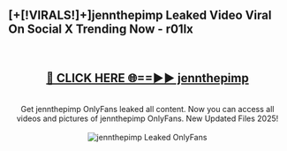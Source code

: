 <h2>[+[!VIRALS!]+]jennthepimp Leaked Video Viral On Social X Trending Now - r01lx</h2>
<br>
<div align="center">
<h2><a href="https://libra.edu.pl?jennthepimp" rel="nofollow">🔴 CLICK HERE 🌐==►► jennthepimp</a></h2>
<br>
Get jennthepimp OnlyFans leaked all content. Now you can access all videos and pictures of jennthepimp OnlyFans. New Updated Files 2025!
<br>
<br>
<a href="https://libra.edu.pl?jennthepimp" rel="nofollow" data-target="animated-image.originalLink"><img src="https://i.ibb.co.com/WyWwxjT/player-gif2.gif" alt="jennthepimp Leaked OnlyFans" style="max-width: 100%; display: inline-block;" data-target="animated-image.originalImage"></a>
</div>
<br>